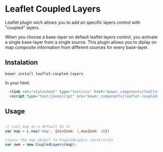 # Leaflet Coupled Layers

Leaflet plugin wich allows you to add an specific layers control with "coupled" layers.

When you choose a base-layer on default leaflet layers control, you activate a single base-layer from a single source. This plugin allows you to diplay on map composite information from different sources for every base-layer.

## Instalation

```
bower install leaflet-coupled-layers
```

In your html.
```html
  <link rel="stylesheet" type="text/css" href="bower_components/leaflet-coupled-layers/leaflet-coupled-layers.css">  
  <script type="text/javascript" src="bower_components/leaflet-coupled-layers/leaflet-coupled-layers.js"></script>
```

## Usage

```javascript

// init map as u default do it
var map = L.map('map', {minZoom: 1,maxZoom: 10})

//pass the map object to CoupledLayers constructor
var owm = new CoupledLayers(map);

```